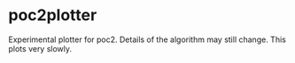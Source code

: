 # poc2plotter

Experimental plotter for poc2. Details of the algorithm may still change. This plots very slowly.
